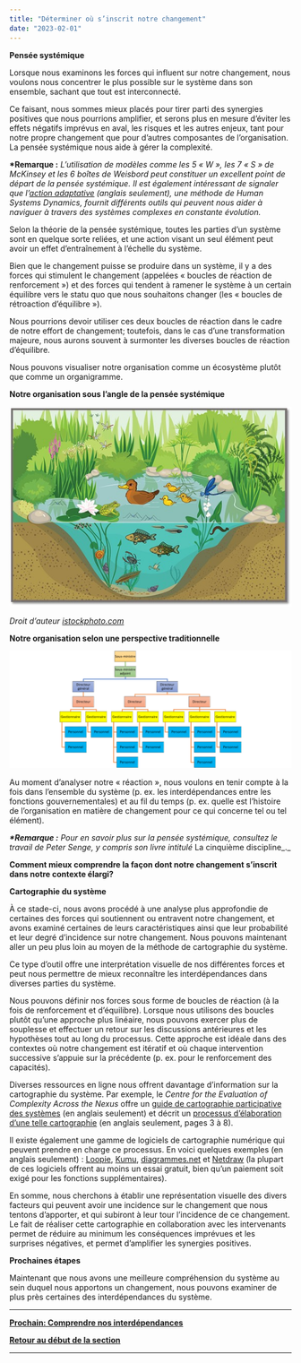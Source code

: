 ```yaml
---
title: "Déterminer où s’inscrit notre changement"
date: "2023-02-01"
---
```


**Pensée systémique**

Lorsque nous examinons les forces qui influent sur notre changement, nous voulons nous concentrer le plus possible sur le système dans son ensemble, sachant que tout est interconnecté.

Ce faisant, nous sommes mieux placés pour tirer parti des synergies positives que nous pourrions amplifier, et serons plus en mesure d’éviter les effets négatifs imprévus en aval, les risques et les autres enjeux, tant pour notre propre changement que pour d’autres composantes de l’organisation. La pensée systémique nous aide à gérer la complexité.

**\*Remarque :** _L’utilisation de modèles comme les 5 « W », les 7 « S » de McKinsey et les 6 boîtes de Weisbord peut constituer un excellent point de départ de la pensée systémique. Il est également intéressant de signaler que l’_[_action adaptative_](https://www.hsdinstitute.org/resources/adaptive-action.html#:~:text=Adaptive%20Action%20is%20an%20iterative,identify%20your%20next%20wise%20action.) _(anglais seulement), une méthode de Human Systems Dynamics, fournit différents outils qui peuvent nous aider à naviguer à travers des systèmes complexes en constante évolution._

Selon la théorie de la pensée systémique, toutes les parties d’un système sont en quelque sorte reliées, et une action visant un seul élément peut avoir un effet d’entraînement à l’échelle du système.

Bien que le changement puisse se produire dans un système, il y a des forces qui stimulent le changement (appelées « boucles de réaction de renforcement ») et des forces qui tendent à ramener le système à un certain équilibre vers le statu quo que nous souhaitons changer (les « boucles de rétroaction d’équilibre »).

Nous pourrions devoir utiliser ces deux boucles de réaction dans le cadre de notre effort de changement; toutefois, dans le cas d’une transformation majeure, nous aurons souvent à surmonter les diverses boucles de réaction d’équilibre.

Nous pouvons visualiser notre organisation comme un écosystème plutôt que comme un organigramme.

**Notre organisation sous l’angle de la pensée systémique**

![Un écosystème complexe d’étangs avec une variété de flore et de faune qui dépendent les uns des autres pour survivre.](images/FLC-Ecosystem.jpg)

_Droit d’auteur_ [_istockphoto.com_](/Users/ferrarar/AppData/Roaming/OpenText/OTEdit/EC_TPSGC-PWGSC/c304185844/istockphoto.com)

**Notre organisation selon une perspective traditionnelle**

![un organigramme général comprenant le sous-ministre au sommet, par l’entremise du sous-ministre adjoint, des directeurs généraux, des directeurs, des gestionnaires et des postes au niveau du personnel.](images/FLC-organigramme-traditionelle-1024x426.png)

Au moment d’analyser notre « réaction », nous voulons en tenir compte à la fois dans l’ensemble du système (p. ex. les interdépendances entre les fonctions gouvernementales) et au fil du temps (p. ex. quelle est l’histoire de l’organisation en matière de changement pour ce qui concerne tel ou tel élément).

**_\*Remarque :_** _Pour en savoir plus sur la pensée systémique, consultez le travail de Peter Senge, y compris son livre intitulé_ La cinquième discipline_._

**Comment mieux comprendre la façon dont notre changement s’inscrit dans notre contexte élargi?**

**Cartographie du système**

À ce stade-ci, nous avons procédé à une analyse plus approfondie de certaines des forces qui soutiennent ou entravent notre changement, et avons examiné certaines de leurs caractéristiques ainsi que leur probabilité et leur degré d’incidence sur notre changement. Nous pouvons maintenant aller un peu plus loin au moyen de la méthode de cartographie du système.

Ce type d’outil offre une interprétation visuelle de nos différentes forces et peut nous permettre de mieux reconnaître les interdépendances dans diverses parties du système.

Nous pouvons définir nos forces sous forme de boucles de réaction (à la fois de renforcement et d’équilibre). Lorsque nous utilisons des boucles plutôt qu’une approche plus linéaire, nous pouvons exercer plus de souplesse et effectuer un retour sur les discussions antérieures et les hypothèses tout au long du processus. Cette approche est idéale dans des contextes où notre changement est itératif et où chaque intervention successive s’appuie sur la précédente (p. ex. pour le renforcement des capacités).

Diverses ressources en ligne nous offrent davantage d’information sur la cartographie du système. Par exemple, le _Centre for the Evaluation of Complexity Across the Nexus_ offre un [guide de cartographie participative des systèmes](https://www.cecan.ac.uk/wp-content/uploads/2020/09/PSM-Workshop-method.pdf) (en anglais seulement) et décrit un [processus d’élaboration d’une telle cartographie](https://www.cecan.ac.uk/wp-content/uploads/2022/03/How-to-design-a-PSM-process-Final.pdf) (en anglais seulement, pages 3 à 8).

Il existe également une gamme de logiciels de cartographie numérique qui peuvent prendre en charge ce processus. En voici quelques exemples (en anglais seulement) : [Loopie](https://ncase.me/loopy/), [Kumu](https://kumu.io/), [diagrammes.net](https://www.diagrams.net/) et [Netdraw](https://sites.google.com/site/netdrawsoftware/download) (la plupart de ces logiciels offrent au moins un essai gratuit, bien qu’un paiement soit exigé pour les fonctions supplémentaires).

En somme, nous cherchons à établir une représentation visuelle des divers facteurs qui peuvent avoir une incidence sur le changement que nous tentons d’apporter, et qui subiront à leur tour l’incidence de ce changement. Le fait de réaliser cette cartographie en collaboration avec les intervenants permet de réduire au minimum les conséquences imprévues et les surprises négatives, et permet d’amplifier les synergies positives.

**Prochaines étapes**

Maintenant que nous avons une meilleure compréhension du système au sein duquel nous apportons un changement, nous pouvons examiner de plus près certaines des interdépendances du système.

* * *

[****Prochain: Comprendre nos interdépendances****](/framework-for-leading-change/comprendre-nos-interdependances/)

[**Retour au début de la section**](/framework-for-leading-change/comprendre-notre-contexte/)

* * *
